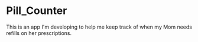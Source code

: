 # Pill_Counter
 
This is an app I'm developing to help me keep track of when my Mom needs refills on her prescriptions.
